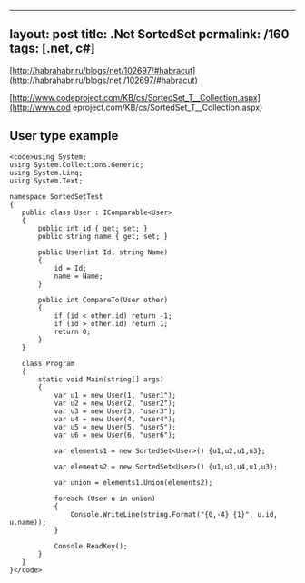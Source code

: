 ---
layout: post
title: .Net SortedSet
permalink: /160
tags: [.net, c#]
----

[http://habrahabr.ru/blogs/net/102697/#habracut](http://habrahabr.ru/blogs/net
/102697/#habracut)

[http://www.codeproject.com/KB/cs/SortedSet_T__Collection.aspx](http://www.cod
eproject.com/KB/cs/SortedSet_T__Collection.aspx)

## User type example


    
    <code>using System;
    using System.Collections.Generic;
    using System.Linq;
    using System.Text;
    
    namespace SortedSetTest
    {
       public class User : IComparable<User>
       {
           public int id { get; set; }
           public string name { get; set; }
    
           public User(int Id, string Name)
           {
               id = Id;
               name = Name;
           }
    
           public int CompareTo(User other)
           {
               if (id < other.id) return -1;
               if (id > other.id) return 1;
               return 0;
           }
       }
    
       class Program
       {
           static void Main(string[] args)
           {
               var u1 = new User(1, "user1");
               var u2 = new User(2, "user2");
               var u3 = new User(3, "user3");
               var u4 = new User(4, "user4");
               var u5 = new User(5, "user5");
               var u6 = new User(6, "user6");
    
               var elements1 = new SortedSet<User>() {u1,u2,u1,u3};
    
               var elements2 = new SortedSet<User>() {u1,u3,u4,u1,u3};
    
               var union = elements1.Union(elements2);
    
               foreach (User u in union)
               {
                   Console.WriteLine(string.Format("{0,-4} {1}", u.id, u.name));
               }
    
               Console.ReadKey();
           }
       }
    }</code>

